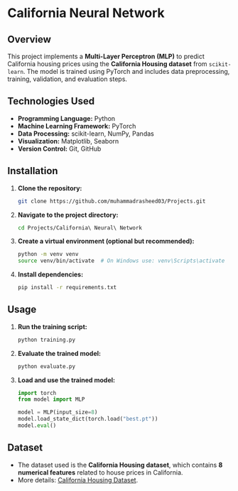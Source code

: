 # California Neural Network

## Overview
This project implements a **Multi-Layer Perceptron (MLP)** to predict California housing prices using the **California Housing dataset** from `scikit-learn`. The model is trained using PyTorch and includes data preprocessing, training, validation, and evaluation steps.

## Technologies Used
- **Programming Language:** Python  
- **Machine Learning Framework:** PyTorch  
- **Data Processing:** scikit-learn, NumPy, Pandas  
- **Visualization:** Matplotlib, Seaborn  
- **Version Control:** Git, GitHub  

## Installation
1. **Clone the repository:**
   ```bash
   git clone https://github.com/muhammadrasheed03/Projects.git
   ```
2. **Navigate to the project directory:**
   ```bash
   cd Projects/California\ Neural\ Network
   ```
3. **Create a virtual environment (optional but recommended):**
   ```bash
   python -m venv venv
   source venv/bin/activate  # On Windows use: venv\Scripts\activate
   ```
4. **Install dependencies:**
   ```bash
   pip install -r requirements.txt
   ```

## Usage
1. **Run the training script:**
   ```bash
   python training.py
   ```
2. **Evaluate the trained model:**
   ```bash
   python evaluate.py
   ```
3. **Load and use the trained model:**
   ```python
   import torch
   from model import MLP

   model = MLP(input_size=8)
   model.load_state_dict(torch.load("best.pt"))
   model.eval()
   ```

## Dataset
- The dataset used is the **California Housing dataset**, which contains **8 numerical features** related to house prices in California.  
- More details: [California Housing Dataset](https://scikit-learn.org/stable/datasets/real_world.html#california-housing-dataset).



